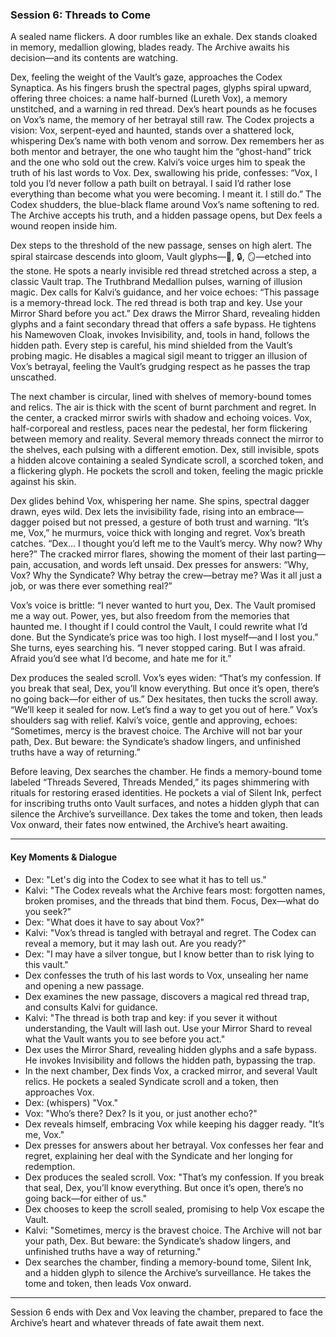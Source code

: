 ### Session 6: Threads to Come

A sealed name flickers. A door rumbles like an exhale. Dex stands cloaked in memory, medallion glowing, blades ready. The Archive awaits his decision—and its contents are watching.

Dex, feeling the weight of the Vault’s gaze, approaches the Codex Synaptica. As his fingers brush the spectral pages, glyphs spiral upward, offering three choices: a name half-burned (Lureth Vox), a memory unstitched, and a warning in red thread. Dex’s heart pounds as he focuses on Vox’s name, the memory of her betrayal still raw. The Codex projects a vision: Vox, serpent-eyed and haunted, stands over a shattered lock, whispering Dex’s name with both venom and sorrow. Dex remembers her as both mentor and betrayer, the one who taught him the “ghost-hand” trick and the one who sold out the crew. Kalvi’s voice urges him to speak the truth of his last words to Vox. Dex, swallowing his pride, confesses: “Vox, I told you I’d never follow a path built on betrayal. I said I’d rather lose everything than become what you were becoming. I meant it. I still do.” The Codex shudders, the blue-black flame around Vox’s name softening to red. The Archive accepts his truth, and a hidden passage opens, but Dex feels a wound reopen inside him.

Dex steps to the threshold of the new passage, senses on high alert. The spiral staircase descends into gloom, Vault glyphs—🧵, 🔒, 🪞—etched into the stone. He spots a nearly invisible red thread stretched across a step, a classic Vault trap. The Truthbrand Medallion pulses, warning of illusion magic. Dex calls for Kalvi’s guidance, and her voice echoes: “This passage is a memory-thread lock. The red thread is both trap and key. Use your Mirror Shard before you act.” Dex draws the Mirror Shard, revealing hidden glyphs and a faint secondary thread that offers a safe bypass. He tightens his Namewoven Cloak, invokes Invisibility, and, tools in hand, follows the hidden path. Every step is careful, his mind shielded from the Vault’s probing magic. He disables a magical sigil meant to trigger an illusion of Vox’s betrayal, feeling the Vault’s grudging respect as he passes the trap unscathed.

The next chamber is circular, lined with shelves of memory-bound tomes and relics. The air is thick with the scent of burnt parchment and regret. In the center, a cracked mirror swirls with shadow and echoing voices. Vox, half-corporeal and restless, paces near the pedestal, her form flickering between memory and reality. Several memory threads connect the mirror to the shelves, each pulsing with a different emotion. Dex, still invisible, spots a hidden alcove containing a sealed Syndicate scroll, a scorched token, and a flickering glyph. He pockets the scroll and token, feeling the magic prickle against his skin.

Dex glides behind Vox, whispering her name. She spins, spectral dagger drawn, eyes wild. Dex lets the invisibility fade, rising into an embrace—dagger poised but not pressed, a gesture of both trust and warning. “It’s me, Vox,” he murmurs, voice thick with longing and regret. Vox’s breath catches. “Dex… I thought you’d left me to the Vault’s mercy. Why now? Why here?” The cracked mirror flares, showing the moment of their last parting—pain, accusation, and words left unsaid. Dex presses for answers: “Why, Vox? Why the Syndicate? Why betray the crew—betray me? Was it all just a job, or was there ever something real?”

Vox’s voice is brittle: “I never wanted to hurt you, Dex. The Vault promised me a way out. Power, yes, but also freedom from the memories that haunted me. I thought if I could control the Vault, I could rewrite what I’d done. But the Syndicate’s price was too high. I lost myself—and I lost you.” She turns, eyes searching his. “I never stopped caring. But I was afraid. Afraid you’d see what I’d become, and hate me for it.”

Dex produces the sealed scroll. Vox’s eyes widen: “That’s my confession. If you break that seal, Dex, you’ll know everything. But once it’s open, there’s no going back—for either of us.” Dex hesitates, then tucks the scroll away. “We’ll keep it sealed for now. Let’s find a way to get you out of here.” Vox’s shoulders sag with relief. Kalvi’s voice, gentle and approving, echoes: “Sometimes, mercy is the bravest choice. The Archive will not bar your path, Dex. But beware: the Syndicate’s shadow lingers, and unfinished truths have a way of returning.”

Before leaving, Dex searches the chamber. He finds a memory-bound tome labeled “Threads Severed, Threads Mended,” its pages shimmering with rituals for restoring erased identities. He pockets a vial of Silent Ink, perfect for inscribing truths onto Vault surfaces, and notes a hidden glyph that can silence the Archive’s surveillance. Dex takes the tome and token, then leads Vox onward, their fates now entwined, the Archive’s heart awaiting.

---

#### Key Moments & Dialogue

- Dex: "Let's dig into the Codex to see what it has to tell us."
- Kalvi: "The Codex reveals what the Archive fears most: forgotten names, broken promises, and the threads that bind them. Focus, Dex—what do you seek?"
- Dex: "What does it have to say about Vox?"
- Kalvi: "Vox’s thread is tangled with betrayal and regret. The Codex can reveal a memory, but it may lash out. Are you ready?"
- Dex: "I may have a silver tongue, but I know better than to risk lying to this vault."
- Dex confesses the truth of his last words to Vox, unsealing her name and opening a new passage.
- Dex examines the new passage, discovers a magical red thread trap, and consults Kalvi for guidance.
- Kalvi: "The thread is both trap and key: if you sever it without understanding, the Vault will lash out. Use your Mirror Shard to reveal what the Vault wants you to see before you act."
- Dex uses the Mirror Shard, revealing hidden glyphs and a safe bypass. He invokes Invisibility and follows the hidden path, bypassing the trap.
- In the next chamber, Dex finds Vox, a cracked mirror, and several Vault relics. He pockets a sealed Syndicate scroll and a token, then approaches Vox.
- Dex: (whispers) "Vox."
- Vox: "Who’s there? Dex? Is it you, or just another echo?"
- Dex reveals himself, embracing Vox while keeping his dagger ready. "It’s me, Vox."
- Dex presses for answers about her betrayal. Vox confesses her fear and regret, explaining her deal with the Syndicate and her longing for redemption.
- Dex produces the sealed scroll. Vox: "That’s my confession. If you break that seal, Dex, you’ll know everything. But once it’s open, there’s no going back—for either of us."
- Dex chooses to keep the scroll sealed, promising to help Vox escape the Vault.
- Kalvi: "Sometimes, mercy is the bravest choice. The Archive will not bar your path, Dex. But beware: the Syndicate’s shadow lingers, and unfinished truths have a way of returning."
- Dex searches the chamber, finding a memory-bound tome, Silent Ink, and a hidden glyph to silence the Archive’s surveillance. He takes the tome and token, then leads Vox onward.

---

Session 6 ends with Dex and Vox leaving the chamber, prepared to face the Archive’s heart and whatever threads of fate await them next.
